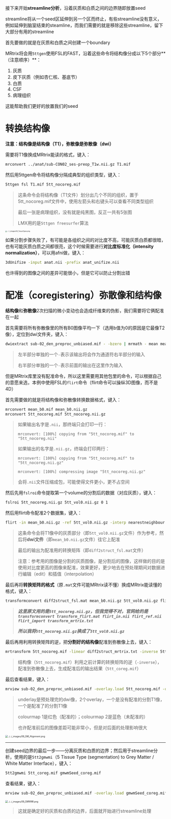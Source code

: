 接下来开始**streamline分析**，沿着灰质和白质之间的边界随即放置seed

streamline将从一个seed区延伸到另一个区而终止，有些streamline没有意义，例如延伸到脑室结束的steamline，而我们需要的就是移除这些streamline，留下大部分有用的streamline

首先要做的就是在灰质和白质之间创建一个boundary

MRtrix将会用`5ttgen`使用FSL的FAST，沿着这些命令将结构像分成以下5个部分**（注意顺序）**：

1. 灰质
2. 皮下灰质（例如杏仁核、基底节）
3. 白质
4. CSF
5. 病理组织

这能帮助我们更好的放置我们的seed

# 转换结构像

**注意：结构像是结构像（T1），弥散像是弥散像（dwi）**

需要将T1像换成MRtrix能读的格式，键入：

```bash
mrconvert ../anat/sub-CON02_ses-preop_T1w.nii.gz T1.mif
```

然后用5ttgen命令将结构像分隔成典型的组织类型，键入：

```bash
5ttgen fsl T1.mif 5tt_nocoreg.mif
```

> 这条命令会将结构像（T1文件）划分出几个不同的组织，置于5tt_nocoreg.mif文件中，使用左箭头和右键头可以查看不同类型组织
>
> 最后一张是病理组织，没有就是纯黑图，反正一共有5张图
>
> LMX用的是`5ttgen freesurfer`算法

<img src="https://andysbrainbook.readthedocs.io/en/latest/_images/06_TissueTypes.png" alt="../../_images/06_TissueTypes.png" style="zoom:33%;" />

如果分割步骤失败了，有可能是各组织之间的对比度不高，可能灰质白质都很暗，也有可能灰质白质之间都很亮，这个时候需要进行**对比度标准化（intensity normalization）**，可以用afni做，键入：

```bash
3dUnifize -input anat.nii -prefix anat_unifize.nii
```

也许得到的图像之间的差异可能很小，但是它可以防止分割出错

# 配准（coregistering）弥散像和结构像

**结构像**和**弥散像**2次扫描的微小变动也会造成纤维束的伪影，我们需要将它俩配准在一起

首先需要将所有弥散像里的所有B0图像平均一下（选用b值为0的原因是它最像T2像），定位到dwi文件夹，键入：

```bash
dwiextract sub-02_den_preproc_unbiased.mif - -bzero | mrmath - mean mean_b0.mif -axis 3
```

> 左半部分单独的一个`-`表示该输出将会作为通道符右半部分的输入
>
> 右半部分单独的一个`-`表示前面的输出在这里作为输入

但是MRtrix库里没有配准命令，所以这里需要用其他包里的命令，可以根据自己的意愿来选，本例中使用FSL的`flirt`命令（flirt命令可以操纵3D图像，而不是4D）

首先需要做的就是将结构像和弥散像转换数据格式，键入：

```bash
mrconvert mean_b0.mif mean_b0.nii.gz
mrconvert 5tt_nocoreg.mif 5tt_nocoreg.nii.gz
```

> 如果输出名字是`.nii`，那终端只会打印一行：
>
> `mrconvert: [100%] copying from "5tt_nocoreg.mif" to "5tt_nocoreg.nii"`
>
> 如果输出的名字是`.nii.gz`，终端会打印两行：
>
> `mrconvert: [100%] copying from "5tt_nocoreg.mif" to "5tt_nocoreg.nii.gz"`
>
> `mrconvert: [100%] compressing image "5tt_nocoreg.nii.gz"`
>
> 会将`.nii`文件压缩成包，可能使得文件更小，更不占空间

然后先用`fslroi`命令提取第一个volume的分割后的数据（对应灰质），键入：

```bash
fslroi 5tt_nocoreg.nii.gz 5tt_vol0.nii.gz 0 1
```

然后用flirt命令配准2个数据集，键入：

```bash
flirt -in mean_b0.nii.gz -ref 5tt_vol0.nii.gz -interp nearestneighbour -dof 6 -omat diff2struct_fsl.mat
```

> 这条命令会将T1像中的灰质部分（即`5tt_vol0.nii.gz`文件）作为参考，然后将**dwi文件**（即`mean_b0.nii.gz`文件）往它上配准
>
> 最后的输出为配准用的转换矩阵（即`diff2struct_fsl.mat`文件）
>
> 注意：参考用的图像是分割的灰质图像，是分割后的图像，这样做的目的是使用对比度更高的图像来配准，效果更好，更少地去在预处理期间对数据进行编辑（edit）和插值（interpolation）

最后再将**转换矩阵的格式**（原`.mat`文件可能MRtrix读不懂）换成MRtrix能读懂的格式，键入：

```bash
transformconvert diff2struct_fsl.mat mean_b0.nii.gz 5tt_vol0.nii.gz flirt_import diff2struct_mrtrix.txt
```

> ***这里原文用的是`5tt_nocoreg.nii.gz`，但我觉得不对，官网给的是`transformconvert transform_flirt.mat flirt_in.nii flirt_ref.nii flirt_import transform_mrtrix.txt`***
>
> ***所以我将`5tt_nocoreg.nii.gz`换成了`5tt_vol0.nii.gz`***

最后再用利用转换矩阵的逆，把**分割好的结构像**配准到弥散像上去，键入：

```bash
mrtransform 5tt_nocoreg.mif -linear diff2struct_mrtrix.txt -inverse 5tt_coreg.mif
```

> 结构像（`5tt_nocoreg.mif`）利用之前计算的转换矩阵的逆（`-inverse`），配准到弥散像上去，生成配准后的输出结果（`5tt_coreg.mif`）

最后查看结果，键入：

```bash
mrview sub-02_den_preproc_unbiased.mif -overlay.load 5tt_nocoreg.mif -overlay.colourmap 2 -overlay.load 5tt_coreg.mif -overlay.colourmap 1
```

> underlay是预处理完的dwi像，2个overlay，一个是没有配准的分割T1像，一个是配准了的分割T1像
>
> colourmap 1是红色（配准的）；colourmap 2是蓝色（未配准的）
>
> 也许配准前后的图像差距可能非常小，但是对后面的处理影响很大

<img src="https://andysbrainbook.readthedocs.io/en/latest/_images/06_GM_Alignment.png" alt="../../_images/06_GM_Alignment.png" style="zoom: 50%;" />

---

创建seed边界的最后一步——分离灰质和白质的边界；然后用于streamline分析，使用的是`5tt2gmwmi`（5 Tissue Type (segmentation) to Grey Matter / White Matter Interface），键入：

```bash
5tt2gmwmi 5tt_coreg.mif gmwmSeed_coreg.mif
```

查看结果，键入：

```bash
mrview sub-02_den_preproc_unbiased.mif -overlay.load gmwmSeed_coreg.mif
```

<img src="https://andysbrainbook.readthedocs.io/en/latest/_images/06_GMWMI.png" alt="../../_images/06_GMWMI.png" style="zoom:50%;" />

> 这就是确定好的灰质和白质的边界，后面就开始进行streamline处理
